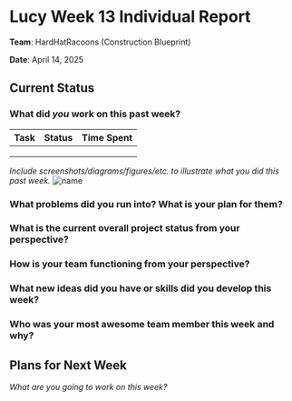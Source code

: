 # Lucy Week 13 Individual Report

**Team**: HardHatRacoons (Construction Blueprint)

**Date**:  April 14, 2025

## Current Status

### What did _you_ work on this past week?

| Task | Status | Time Spent |
| ---- | ------ | ---------- |
|      |        |            |
|      |        |            |
|      |        |            |

_Include screenshots/diagrams/figures/etc. to illustrate what you did this past week._
![name](images/name.png)

### What problems did you run into? What is your plan for them?

### What is the current overall project status from your perspective?

### How is your team functioning from your perspective?

### What new ideas did you have or skills did you develop this week?

### Who was your most awesome team member this week and why?

## Plans for Next Week

_What are you going to work on this week?_
